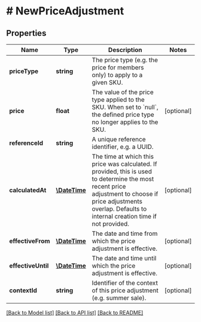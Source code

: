 # # NewPriceAdjustment

## Properties

Name | Type | Description | Notes
------------ | ------------- | ------------- | -------------
**priceType** | **string** | The price type (e.g. the price for members only) to apply to a given SKU. | 
**price** | **float** | The value of the price type applied to the SKU. When set to &#x60;null&#x60;, the defined price type no longer applies to the SKU. | [optional] 
**referenceId** | **string** | A unique reference identifier, e.g. a UUID. | 
**calculatedAt** | [**\DateTime**](\DateTime.md) | The time at which this price was calculated. If provided, this is used to determine the most recent price adjustment to choose if price adjustments overlap. Defaults to internal creation time if not provided. | [optional] 
**effectiveFrom** | [**\DateTime**](\DateTime.md) | The date and time from which the price adjustment is effective. | [optional] 
**effectiveUntil** | [**\DateTime**](\DateTime.md) | The date and time until which the price adjustment is effective. | [optional] 
**contextId** | **string** | Identifier of the context of this price adjustment (e.g. summer sale). | [optional] 

[[Back to Model list]](../../README.md#documentation-for-models) [[Back to API list]](../../README.md#documentation-for-api-endpoints) [[Back to README]](../../README.md)


